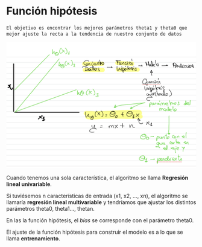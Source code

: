 # Función hipótesis

```{note}
El objetivo es encontrar los mejores parámetros theta1 y theta0 que mejor ajuste la recta a la tendencia de nuestro conjunto de datos
```
![alt text](image-2.png)

Cuando tenemos una sola característica, el algoritmo se llama **Regresión lineal univariable**.

Si tuviésemos n características de entrada (x1, x2, ..., xn), el algoritmo se llamaría **regresión lineal multivariable** y tendríamos que ajustar los distintos parámetros theta0, theta1..., thetan.

En las la función hipótesis, el *bías* se corresponde con el parámetro theta0.

El ajuste de la función hipótesis para construir el modelo es a lo que se llama **entrenamiento**.




